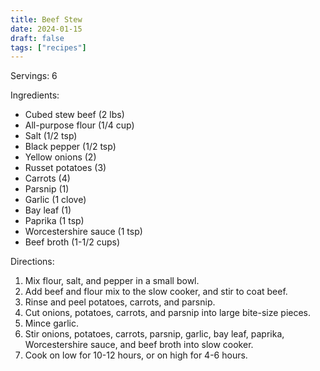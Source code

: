```yaml
---
title: Beef Stew
date: 2024-01-15
draft: false
tags: ["recipes"]
---
```


Servings: 6

Ingredients:
- Cubed stew beef (2 lbs)
- All-purpose flour (1/4 cup)
- Salt (1/2 tsp)
- Black pepper (1/2 tsp)
- Yellow onions (2)
- Russet potatoes (3)
- Carrots (4)
- Parsnip (1)
- Garlic (1 clove)
- Bay leaf (1)
- Paprika (1 tsp)
- Worcestershire sauce (1 tsp)
- Beef broth (1-1/2 cups)

Directions:
1) Mix flour, salt, and pepper in a small bowl.
2) Add beef and flour mix to the slow cooker, and stir to coat beef.
3) Rinse and peel potatoes, carrots, and parsnip.
4) Cut onions, potatoes, carrots, and parsnip into large bite-size pieces.
5) Mince garlic.
6) Stir onions, potatoes, carrots, parsnip, garlic, bay leaf, paprika, Worcestershire sauce, and beef broth into slow cooker.
7) Cook on low for 10-12 hours, or on high for 4-6 hours.
